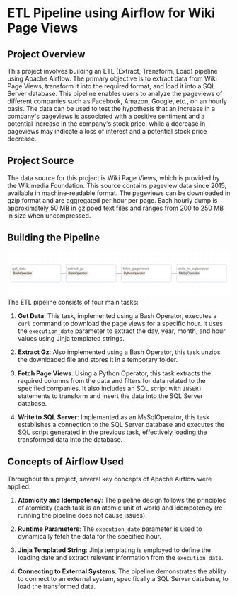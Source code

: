 # ETL Pipeline using Airflow for Wiki Page Views

## Project Overview
This project involves building an ETL (Extract, Transform, Load) pipeline using Apache Airflow. The primary objective is to extract data from Wiki Page Views, transform it into the required format, and load it into a SQL Server database. This pipeline enables users to analyze the pageviews of different companies such as Facebook, Amazon, Google, etc., on an hourly basis. The data can be used to test the hypothesis that an increase in a company's pageviews is associated with a positive sentiment and a potential increase in the company's stock price, while a decrease in pageviews may indicate a loss of interest and a potential stock price decrease.

## Project Source
The data source for this project is Wiki Page Views, which is provided by the Wikimedia Foundation. This source contains pageview data since 2015, available in machine-readable format. The pageviews can be downloaded in gzip format and are aggregated per hour per page. Each hourly dump is approximately 50 MB in gzipped text files and ranges from 200 to 250 MB in size when uncompressed.

## Building the Pipeline

![Pipeline DAG](https://github.com/VIVEK-JADHAV/wikipediaPageViews/blob/main/images/Dag.PNG)
The ETL pipeline consists of four main tasks:

1. **Get Data**: This task, implemented using a Bash Operator, executes a `curl` command to download the page views for a specific hour. It uses the `execution_date` parameter to extract the day, year, month, and hour values using Jinja templated strings.

2. **Extract Gz**: Also implemented using a Bash Operator, this task unzips the downloaded file and stores it in a temporary folder.

3. **Fetch Page Views**: Using a Python Operator, this task extracts the required columns from the data and filters for data related to the specified companies. It also includes an SQL script with `INSERT` statements to transform and insert the data into the SQL Server database.

4. **Write to SQL Server**: Implemented as an MsSqlOperator, this task establishes a connection to the SQL Server database and executes the SQL script generated in the previous task, effectively loading the transformed data into the database.

## Concepts of Airflow Used
Throughout this project, several key concepts of Apache Airflow were applied:

1. **Atomicity and Idempotency**: The pipeline design follows the principles of atomicity (each task is an atomic unit of work) and idempotency (re-running the pipeline does not cause issues).

2. **Runtime Parameters**: The `execution_date` parameter is used to dynamically fetch the data for the specified hour.

3. **Jinja Templated String**: Jinja templating is employed to define the loading date and extract relevant information from the `execution_date`.

4. **Connecting to External Systems**: The pipeline demonstrates the ability to connect to an external system, specifically a SQL Server database, to load the transformed data.

